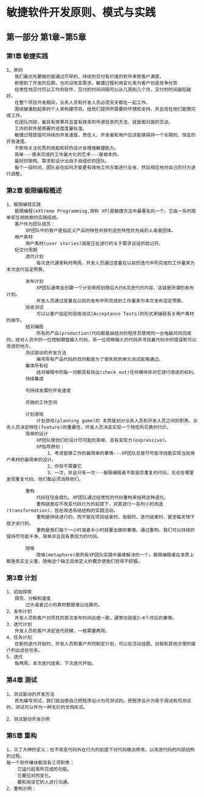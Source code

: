 # 敏捷软件开发原则、模式与实践
## 第一部分 第1章~第5章
### 第1章 敏捷实践
    1、原则
       我们最优先要做的是通过尽早的、持续的交付有价值的软件来使客户满意。
       即使到了开发的后期，也欢迎改变需求。敏捷过程利用变化来为客户创造竞争优势
       经常性地交付可以工作的软件，交付的时间间隔可以从几周到几个月，交付的时间越短越好。
       在整个项目开发期间，业务人员和开发人员必须天天都在一起工作。
       围绕被激励起来的个人来构建项目。给他们提供所需要的环境和支持，并且信任他们能够完成工作。
       在团队内部，最具有效果并且富有效率的传递信息的方法，就是面对面的交谈。
       工作的软件是首要的进度度量标准。
       敏捷过程提倡可持续的开发速度。责任人、开发者和用户应该能够保持一个长期的、恒定的开发速度。
       不断地关注优秀的技能和好的设计会增强敏捷能力。
       简单---使未完成的工作最大化的艺术---是根本的。
       最好的架构、需求和设计出自于自组织的团队。
       每个一段时间，团队会在如何才能更有效地工作方面进行反省，然后相应地对自己的行为进行调整。
### 第2章 极限编程概述
    1、极限编程实践
       极限编程(eXtreme Programming,简称 XP)是敏捷方法中最著名的一个。它由一系列简单却互相依赖的实践组成。
       客户作为团队成员：
           XP团队中的客户是指定义产品的特性并排列这些特性优先级的人或者团体。
       用户素材
           用户素材(user stories)就是正在进行的关于需求谈话的助记符。
       短交付周期
           迭代计划
               每次迭代通常耗时两周。开发人员通过度量在以前的迭代中所完成的工作量来为本次迭代设定预算。
                
           发布计划    
               XP团队通常会创建一个计划来规划随后大约6次迭代的内容，这就是所谓的发布计划。
               开发人员通过度量在以前的发布中所完成的工作量来为本次发布设定预算。
           验收测试
               可以以客户指定的验收测试(Acceptance Tests)的形式来捕获有关用户素材的细节。
           结对编程         
               所有的产品(production)代码都是由结对的程序员使用同一台电脑共同完成的。结对人员中的一位控制键盘输入代码，另一位观察输入的代码并寻找着代码中的错误和可以改进的地方。
           测试驱动的开发方法
               编写所有产品代码的目的都是为了使失败的单元测试能够通过。
           集体所有权
               结对编程中的每一对都具有拆出(check out)任何模块并对它进行改进的权利。
           持续集成
               
           可持续发展的开发速度
           
           开放的工作空间
           
           计划游戏
               计划游戏(planning game)的 本质是划分业务人员和开发人员之间的职责。业务人员决定特性(feature)的重要性，开发人员决定实现一个特性所花费的代价。
           简单的设计
               XP团队使他们的设计尽可能的简单、具有变现力(expressive)。
               XP指导原则：
                   1、考虑能够工作的最简单的事情---XP团队总是尽可能寻找能实现当前用户素材的最简单的设计。
                   2、你将不需要它
                   3、一次，并且只有一次---极限编程者不能容忍重复的代码。无论在哪里发现重复代码，他们都必须消除他们。
                   
           重构
               代码往往会腐化。XP团队通过经常性的代码重构来扭转这种退化。
               重构就是在不改变代码行为的前提下，对其进行一系列小的改造(transformation)，旨在改进系统结构的实践活动。
               重构是持续进行的，而不是在项目结束时，发版时，迭代结束时，甚至每天快下班才进行的。
               重构是我们每个一小时或者半小时就要去做的事情。通过重构，我们可以持续的保持尽可能干净、简单并且具有表现力的代码。
               
           隐喻
               隐喻(metaphore)是所有XP团队实践中最难解决的一个。极限编程者在本质上都是务实主义者，隐喻这个缺乏具体定义的概念使我们觉得不舒服。
### 第3章 计划
    1、初始探索
       探究、分解和速度
           过大或者过小的素材都是难以估算的。
    2、发布计划
       开发人员和客户对项目的首次发布时间达成一致，通常也就是2~4个月后的事情。
    3、迭代计划
       开发人员和客户决定迭代规模，一般需要两周。
    4、任务计划   
       在新的迭代开始时，开发人员和客户共同制定计划，可以在活动挂图、白板和其他方便的媒介列出这些任务。
    5、迭代
       每两周，本次迭代结束，下次迭代开始。        
### 第4章 测试
    1、测试驱动的开发方法
       首先编写测试，我们就迫使自己把程序设计为可测试的。把程序设计为易于调试和可测试的，测试可以作为一种无价的文档形式。
       
    2、测试驱动开发示例
### 第5章 重构
    1、马丁大神的定义：在不改变代码外在行为的前提下对代码做出修改，以改进代码的内部结构的过程。
    每一个软件模块都具有三项职责：
        它运行起来所完成的功能。
        它要应对的变化。
        要和阅读它的人进行沟通。   
    2、重构示例：            
